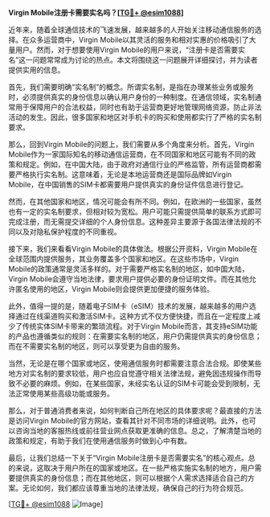 **Virgin Mobile注册卡需要实名吗？[[TG💪+ @esim1088](https://t.me/s/esim1088)]**

近年来，随着全球通信技术的飞速发展，越来越多的人开始关注移动通信服务的选择。在众多运营商中，Virgin Mobile以其灵活的服务和相对实惠的价格吸引了大量用户。然而，对于想要使用Virgin Mobile的用户来说，“注册卡是否需要实名”这一问题常常成为讨论的热点。本文将围绕这一问题展开详细探讨，并为读者提供实用的信息。

首先，我们需要明确“实名制”的概念。所谓实名制，是指在办理某些业务或服务时，必须提供真实的身份信息以确认用户身份的一种制度。在通信领域，实名制通常用于保障用户的合法权益，同时也有助于运营商更好地管理网络资源，防止非法活动的发生。因此，很多国家和地区对手机卡的购买和使用都实行了严格的实名制要求。

那么，回到Virgin Mobile的问题上，我们需要从多个角度来分析。首先，Virgin Mobile作为一家国际知名的移动通信运营商，在不同国家和地区可能有不同的政策和规定。例如，在中国大陆，由于政府对通信行业的严格监管，所有运营商都需要严格执行实名制。这意味着，无论是本地运营商还是国际品牌如Virgin Mobile，在中国销售的SIM卡都需要用户提供真实的身份证件信息进行登记。

然而，在其他国家和地区，情况可能会有所不同。例如，在欧洲的一些国家，虽然也有一定的实名制要求，但相对较为宽松。用户可能只需提供简单的联系方式即可完成注册，而无需提交详细的个人身份信息。这种差异主要源于各国法律法规的不同以及对隐私保护程度的不同重视。

接下来，我们来看看Virgin Mobile的具体做法。根据公开资料，Virgin Mobile在全球范围内提供服务，其业务覆盖多个国家和地区。在这些市场中，Virgin Mobile的政策通常是灵活多样的。对于需要严格实名制的地区，如中国大陆，Virgin Mobile会遵守当地法律，要求用户提供必要的身份证明文件。而在其他允许匿名使用的地区，Virgin Mobile则会提供更加便捷的服务体验。

此外，值得一提的是，随着电子SIM卡（eSIM）技术的发展，越来越多的用户选择通过在线渠道购买和激活SIM卡。这种方式不仅方便快捷，而且在一定程度上减少了传统实体SIM卡带来的繁琐流程。对于Virgin Mobile而言，其支持eSIM功能的产品也遵循类似的规则：在需要实名制的地区，用户仍需提供真实的身份信息；而在不需要实名制的地区，则可以享受更为自由的服务。

当然，无论是在哪个国家或地区，使用通信服务时都需要注意合法合规。即使某些地方对实名制的要求较低，用户也应自觉遵守相关法律法规，避免因违规操作而导致不必要的麻烦。例如，在某些国家，未经实名认证的SIM卡可能会受到限制，无法正常使用某些高级功能或服务。

那么，对于普通消费者来说，如何判断自己所在地区的具体要求呢？最直接的方法是访问Virgin Mobile的官方网站，查看其针对不同市场的详细说明。此外，也可以咨询当地的客服热线或前往营业网点获取更准确的信息。总之，了解清楚当地的政策和规定，有助于我们在使用通信服务时做到心中有数。

最后，让我们总结一下关于“Virgin Mobile注册卡是否需要实名”的核心观点。总的来说，这取决于用户所在的国家或地区。在一些严格实施实名制的地方，用户需要提供真实的身份信息；而在其他地区，则可以根据个人需求选择适合自己的方案。无论如何，我们都应该尊重当地的法律法规，确保自己的行为符合规范。

[[TG💪+ @esim1088](https://t.me/s/esim1088) ![Image](https://i.postimg.cc/4NQfJmqS/Snipaste-2025-05-13-00-14-12.png)]